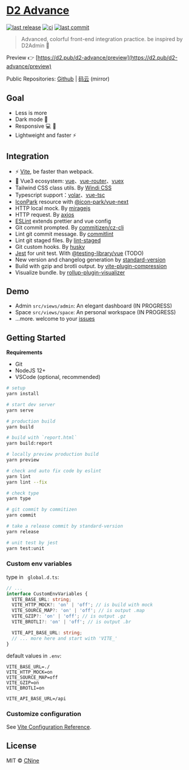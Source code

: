 # [D2 Advance](https://github.com/d2-projects/d2-advance)

[![last release](https://img.shields.io/github/v/release/d2-projects/d2-advance?style=flat-square)](https://github.com/d2-projects/d2-advance/releases)
[![ci](https://img.shields.io/github/workflow/status/d2-projects/d2-advance/Release%20pipeline?logo=github&style=flat-square)](https://github.com/d2-projects/d2-advance/actions)
[![last commit](https://img.shields.io/github/last-commit/d2-projects/d2-advance?logo=git&logoColor=white&style=flat-square)](https://github.com/d2-projects/d2-advance/commits/master)

> Advanced, colorful front-end integration practice. be inspired by D2Admin 🧗

Preview 👉 [https://d2.pub/d2-advance/preview](https://d2.pub/d2-advance/preview)
 
Public Repositories: [Github](https://gitee.com/d2-projects/d2-advance) | [码云](https://gitee.com/d2-projects/d2-advance) (mirror)

## Goal

- Less is more
- Dark mode 🌛
- Responsive 💻 📱
- Lightweight and faster ⚡️

## Integration

-  ⚡️ [Vite](https://vitejs.dev/guide/), be faster than webpack.
- 🖖 Vue3 ecosystem: [vue](https://v3.vuejs.org/)、[vue-router](https://next.router.vuejs.org/)、[vuex](https://vuex.vuejs.org/guide/)
- Tailwind CSS class utils. By [Windi CSS](https://windicss.org/guide/features.html)
- Typescript support：[volar](https://github.com/johnsoncodehk/volar)、[vue-tsc](https://github.com/johnsoncodehk/vue-tsc)
- [IconPark](https://iconpark.bytedance.com/official) resource with [@icon-park/vue-next](https://github.com/bytedance/IconPark/blob/master/packages/vue-next/README.md)
- HTTP local mock. By [miragejs](https://miragejs.com/docs/main-concepts/route-handlers/)
- HTTP request. By [axios](https://github.com/axios/axios)
- [ESLint](https://eslint.org/) extends prettier and vue config
- Git commit prompted. By [commitizen/cz-cli](https://github.com/commitizen/cz-cli)
- Lint git commit message. By [commitlint](https://commitlint.js.org/)
- Lint git staged files. By [lint-staged](https://github.com/okonet/lint-staged)
- Git custom hooks. By [husky](https://typicode.github.io/husky/#/)
- [Jest](https://jestjs.io/) for unit test. With [@testing-library/vue](https://github.com/testing-library/vue-testing-library) (TODO)
- New version and changelog generation by [standard-version](https://github.com/conventional-changelog/standard-version)
- Build with gzip and brotli output. by [vite-plugin-compression](https://github.com/anncwb/vite-plugin-compression)
- Visualize bundle. by [rollup-plugin-visualizer](https://github.com/btd/rollup-plugin-visualizer)

## Demo

- Admin `src/views/admin`: An elegant dashboard (IN PROGRESS)
- Space `src/views/space`: An personal workspace (IN PROGRESS)
- ...more. welcome to your [issues](https://github.com/d2-projects/d2-advance/issues/new)

## Getting Started

**Requirements**

-   Git
-   NodeJS 12+
-   VSCode (optional, recommended)

``` bash
# setup
yarn install

# start dev server
yarn serve

# production build
yarn build

# build with `report.html`
yarn build:report

# locally preview production build
yarn preview

# check and auto fix code by eslint
yarn lint
yarn lint --fix

# check type
yarn type

# git commit by commitizen
yarn commit

# take a release commit by standard-version
yarn release

# unit test by jest
yarn test:unit
```

### Custom env variables

type in ` global.d.ts`:

``` ts
// ...
interface CustomEnvVariables {
  VITE_BASE_URL: string;
  VITE_HTTP_MOCK?: 'on' | 'off'; // is build with mock
  VITE_SOURCE_MAP?: 'on' | 'off'; // is output .map
  VITE_GZIP?: 'on' | 'off'; // is output .gz
  VITE_BROTLI?: 'on' | 'off'; // is output .br

  VITE_API_BASE_URL: string;
  // ... more here and start with 'VITE_'
}
```

default values in `.env`:

```
VITE_BASE_URL=./
VITE_HTTP_MOCK=on
VITE_SOURCE_MAP=off
VITE_GZIP=on
VITE_BROTLI=on

VITE_API_BASE_URL=/api
```

### Customize configuration
See [Vite Configuration Reference](https://vitejs.dev/config/).

## License

MIT © [CNine](https://github.com/Aysnine/)
